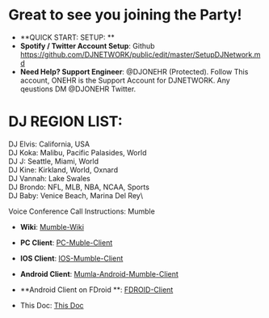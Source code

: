 # Great to see you joining the Party!  
* **QUICK START: SETUP: ** 
* **Spotify / Twitter Account Setup**: Github https://github.com/DJNETWORK/public/edit/master/SetupDJNetwork.md
* **Need Help? Support Engineer**: @DJONEHR (Protected). Follow This account, ONEHR is the Support Account for DJNETWORK.  Any qeustions DM @DJONEHR Twitter.


# DJ REGION LIST:

DJ Elvis: California, USA\
DJ Koka: Malibu, Pacific Palasides, World\
DJ J: Seattle, Miami, World\
DJ Kine: Kirkland, World, Oxnard\
DJ Vannah: Lake Swales\
DJ Brondo: NFL, MLB, NBA, NCAA, Sports\
DJ Baby: Venice Beach, Marina Del Rey\


Voice Conference Call Instructions: Mumble

* **Wiki**: [Mumble-Wiki](https://en.wikipedia.org/wiki/Mumble_(software))
* **PC Client**: [PC-Muble-Client](https://www.mumble.com/mumble-download.php)   
* **IOS Client**: [IOS-Mumble-Client](https://apps.apple.com/us/app/mumble/id443472808?ls=1)
* **Android Client**: [Mumla-Android-Mumble-Client](https://play.google.com/store/apps/details?id=se.lublin.mumla)
* **Android Client on FDroid **: [FDROID-Client](https://f-droid.org/en/packages/se.lublin.mumla/)

* This Doc:  [This Doc](https://github.com/DJNETWORK/public/blob/master/README.md)
